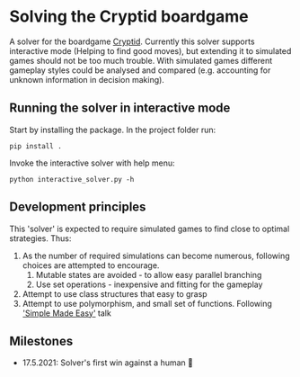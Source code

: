 # Solving the Cryptid boardgame

A solver for the boardgame [Cryptid](https://ospreypublishing.com/store/osprey-games/board-card-games/cryptid?___store=osprey_rst). Currently this solver supports interactive mode (Helping to find good moves), but extending it to simulated games should not be too much trouble. With simulated games different gameplay styles could be analysed and compared (e.g. accounting for unknown information in decision making).

## Running the solver in interactive mode

Start by installing the package.
In the project folder run:

```
pip install .
```

Invoke the interactive solver with help menu:

```
python interactive_solver.py -h
```

## Development principles

This 'solver' is expected to require simulated games to find close to optimal strategies. Thus:

1. As the number of required simulations can become numerous, following choices are attempted to encourage.
    1. Mutable states are avoided - to allow easy parallel branching
    2. Use set operations - inexpensive and fitting for the gameplay
2. Attempt to use class structures that easy to grasp
3. Attempt to use polymorphism, and small set of functions. Following ['Simple Made Easy'](https://www.infoq.com/presentations/Simple-Made-Easy) talk

## Milestones

* 17.5.2021: Solver's first win against a human 🥳
